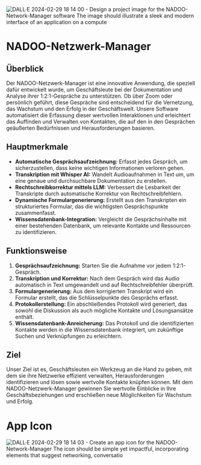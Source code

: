 ![DALL·E 2024-02-29 18 14 00 - Design a project image for the NADOO-Network-Manager software  The image should illustrate a sleek and modern interface of an application on a compute](https://github.com/NADOOIT/NADOO-Netzwerk-Manager/assets/106314951/00a0cc2c-8e27-4189-81fa-5e7fe052ef7a)
# NADOO-Netzwerk-Manager

## Überblick
Der NADOO-Netzwerk-Manager ist eine innovative Anwendung, die speziell dafür entwickelt wurde, um Geschäftsleute bei der Dokumentation und Analyse ihrer 1:2:1-Gespräche zu unterstützen. Ob über Zoom oder persönlich geführt, diese Gespräche sind entscheidend für die Vernetzung, das Wachstum und den Erfolg in der Geschäftswelt. Unsere Software automatisiert die Erfassung dieser wertvollen Interaktionen und erleichtert das Auffinden und Verwalten von Kontakten, die auf den in den Gesprächen geäußerten Bedürfnissen und Herausforderungen basieren.

## Hauptmerkmale
- **Automatische Gesprächsaufzeichnung:** Erfasst jedes Gespräch, um sicherzustellen, dass keine wichtigen Informationen verloren gehen.
- **Transkription mit Whisper AI:** Wandelt Audioaufnahmen in Text um, um eine genaue und durchsuchbare Dokumentation zu erstellen.
- **Rechtschreibkorrektur mittels LLM:** Verbessert die Lesbarkeit der Transkripte durch automatische Korrektur von Rechtschreibfehlern.
- **Dynamische Formulargenerierung:** Erstellt aus den Transkripten ein strukturiertes Formular, das die wichtigsten Gesprächspunkte zusammenfasst.
- **Wissensdatenbank-Integration:** Vergleicht die Gesprächsinhalte mit einer bestehenden Datenbank, um relevante Kontakte und Ressourcen zu identifizieren.

## Funktionsweise
1. **Gesprächsaufzeichnung:** Starten Sie die Aufnahme vor jedem 1:2:1-Gespräch.
2. **Transkription und Korrektur:** Nach dem Gespräch wird das Audio automatisch in Text umgewandelt und auf Rechtschreibfehler überprüft.
3. **Formulargenerierung:** Aus dem korrigierten Transkript wird ein Formular erstellt, das die Schlüsselpunkte des Gesprächs erfasst.
4. **Protokollerstellung:** Ein abschließendes Protokoll wird generiert, das sowohl die Diskussion als auch mögliche Kontakte und Lösungsansätze enthält.
5. **Wissensdatenbank-Anreicherung:** Das Protokoll und die identifizierten Kontakte werden in die Wissensdatenbank integriert, um zukünftige Suchen und Verknüpfungen zu erleichtern.

## Ziel
Unser Ziel ist es, Geschäftsleuten ein Werkzeug an die Hand zu geben, mit dem sie ihre Netzwerke effizient verwalten, Herausforderungen identifizieren und lösen sowie wertvolle Kontakte knüpfen können. Mit dem NADOO-Netzwerk-Manager gewinnen Sie wertvolle Einblicke in Ihre Geschäftsbeziehungen und erschließen neue Möglichkeiten für Wachstum und Erfolg.

# App Icon
![DALL·E 2024-02-29 18 14 03 - Create an app icon for the NADOO-Network-Manager  The icon should be simple yet impactful, incorporating elements that suggest networking, conversatio](https://github.com/NADOOIT/NADOO-Netzwerk-Manager/assets/106314951/ac953db9-475d-4b7d-8682-0a96edfbf065)
